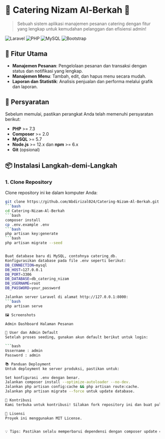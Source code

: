 # 🌟 Catering Nizam Al-Berkah 🌟

> Sebuah sistem aplikasi manajemen pesanan catering dengan fitur yang lengkap untuk kemudahan pelanggan dan efisiensi admin!

![Laravel](https://img.shields.io/badge/Laravel-^8.0-red?style=for-the-badge&logo=laravel)
![PHP](https://img.shields.io/badge/PHP-^7.3-blue?style=for-the-badge&logo=php)
![MySQL](https://img.shields.io/badge/MySQL-^5.7-orange?style=for-the-badge&logo=mysql)
![Bootstrap](https://img.shields.io/badge/Bootstrap-^4.5-purple?style=for-the-badge&logo=bootstrap)

## 🚀 Fitur Utama
- **Manajemen Pesanan**: Pengelolaan pesanan dan transaksi dengan status dan notifikasi yang lengkap.
- **Manajemen Menu**: Tambah, edit, dan hapus menu secara mudah.
- **Laporan dan Statistik**: Analisis penjualan dan performa melalui grafik dan laporan.

## 🔧 Persyaratan
Sebelum memulai, pastikan perangkat Anda telah memenuhi persyaratan berikut:
- **PHP** >= 7.3
- **Composer** >= 2.0
- **MySQL** >= 5.7
- **Node.js** >= 12.x dan **npm** >= 6.x
- **Git** (opsional)

## 📦 Instalasi Langkah-demi-Langkah

### 1. Clone Repository
Clone repository ini ke dalam komputer Anda:

```bash
git clone https://github.com/Abdirizal024/Catering-Nizam-Al-Berkah.git
```bash
cd Catering-Nizam-Al-Berkah
```bash
composer install
cp .env.example .env
```bash
php artisan key:generate
```bash
php artisan migrate --seed


Buat database baru di MySQL, contohnya catering_db.
Konfigurasikan database pada file .env seperti berikut:
DB_CONNECTION=mysql
DB_HOST=127.0.0.1
DB_PORT=3306
DB_DATABASE=db_catering_nizam
DB_USERNAME=root
DB_PASSWORD=your_password

Jalankan server Laravel di alamat http://127.0.0.1:8000:
```bash
php artisan serve

🖼️ Screenshots

Admin Dashboard	Halaman Pesanan

🔐 User dan Admin Default
Setelah proses seeding, gunakan akun default berikut untuk login:

```bash
Ussername : admin
Password : admin

📚 Panduan Deployment
Untuk deployment ke server produksi, pastikan untuk:

Set konfigurasi .env dengan benar.
Jalankan composer install --optimize-autoloader --no-dev.
Jalankan php artisan config:cache && php artisan route:cache.
Jalankan php artisan migrate --force untuk update database.

🤝 Kontribusi
Kami terbuka untuk kontribusi! Silakan fork repository ini dan buat pull request.

📝 Lisensi
Proyek ini menggunakan MIT License.


💡 Tips: Pastikan selalu memperbarui dependensi dengan composer update dan npm update.


